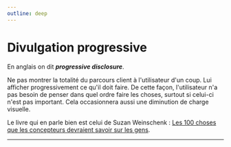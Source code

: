 ```yaml
---
outline: deep
---
```


# Divulgation progressive

En anglais on dit **_progressive disclosure_**.

Ne pas montrer la totalité du parcours client à l'utilisateur d'un coup. Lui
afficher progressivement ce qu'il doit faire. De cette façon, l'utilisateur n'a
pas besoin de penser dans quel ordre faire les choses, surtout si celui-ci n'est
pas important. Cela occasionnera aussi une diminution de charge visuelle.

Le livre qui en parle bien est celui de Suzan Weinschenk :
[Les 100 choses que les concepteurs devraient savoir sur les gens](https://www.amazon.com/Things-Designer-People-Voices-Matter/dp/0321767535).

---

<script setup lang="ts">
import ProgressiveDisclosure from "./divulgation-progressive/ProgressiveDisclosure.vue";
</script>

<ProgressiveDisclosure />
